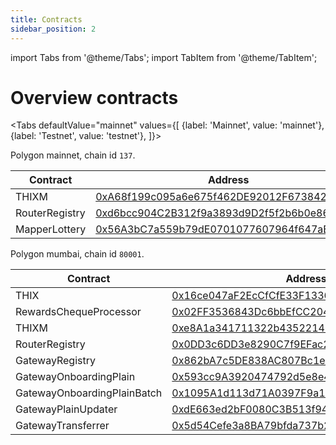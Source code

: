 ```yaml
---
title: Contracts
sidebar_position: 2
---
```

import Tabs from '@theme/Tabs';
import TabItem from '@theme/TabItem';

# Overview contracts

<Tabs
    defaultValue="mainnet"
    values={[
        {label: 'Mainnet', value: 'mainnet'},
        {label: 'Testnet', value: 'testnet'},
    ]}>
<TabItem value="mainnet">

Polygon mainnet, chain id `137`.

| Contract  | Address  | ABI |
|---|---|---|
| THIXM | [0xA68f199c095a6e675f462DE92012F673842C636f](https://polygonscan.com/token/0xa68f199c095a6e675f462de92012f673842c636f) | [ABI](/files/IThixM.json) |
| RouterRegistry | [0xd6bcc904C2B312f9a3893d9D2f5f2b6b0e86f9a1](https://polygonscan.com/address/0xd6bcc904C2B312f9a3893d9D2f5f2b6b0e86f9a1) | [ABI](/files/IRouterRegistry.json) |
| MapperLottery | [0x56A3bC7a559b79dE0701077607964f647aE3cbC0](https://polygonscan.com/address/0x56A3bC7a559b79dE0701077607964f647aE3cbC0) | |

</TabItem>
<TabItem value="testnet">

Polygon mumbai, chain id `80001`.

| Contract  | Address  | ABI |
|---|---|---|
| THIX | [0x16ce047aF2EcCfCfE33F13365e279B36a18F9436](https://mumbai.polygonscan.com/address/0x16ce047aF2EcCfCfE33F13365e279B36a18F9436) | [ABI](/files/IThix.json) |
| RewardsChequeProcessor | [0x02FF3536843Dc6bbEfCC204b317a2918E30C8970](https://mumbai.polygonscan.com/address/0x02FF3536843Dc6bbEfCC204b317a2918E30C8970) | [ABI](/files/IRewardsChequeProcessor.json) |
| THIXM | [0xe8A1a341711322b43522146573ad108140897728](https://mumbai.polygonscan.com/address/0xe8A1a341711322b43522146573ad108140897728)  | [ABI](/files/IThixM.json) |
| RouterRegistry | [0x0DD3c6DD3e8290C7f9EFac200FbA3861C4522c7a](https://mumbai.polygonscan.com/address/0x0DD3c6DD3e8290C7f9EFac200FbA3861C4522c7a) | [ABI](/files/IRouterRegistry.json) |
| GatewayRegistry | [0x862bA7c5DE838AC807Bc1e937f48153d427b8388](https://mumbai.polygonscan.com/address/0x862bA7c5DE838AC807Bc1e937f48153d427b8388) | [ABI](/files/IGatewayRegistry.json) |
| GatewayOnboardingPlain | [0x593cc9A3920474792d5e8e4933488Ba61FeA78fa](https://mumbai.polygonscan.com/address/0x593cc9A3920474792d5e8e4933488Ba61FeA78fa) | [ABI](/files/IGatewayOnboardingPlain.json) |
| GatewayOnboardingPlainBatch | [0x1095A1d113d71A0397F9a11eFBb8553B5424F06F](https://mumbai.polygonscan.com/address/0x1095A1d113d71A0397F9a11eFBb8553B5424F06F) | [ABI](/files/IGatewayOnboardingPlainBatch.json) |
| GatewayPlainUpdater | [0xdE663ed2bF0080C3B513f948FC2b4483D597E280](https://mumbai.polygonscan.com/address/0xdE663ed2bF0080C3B513f948FC2b4483D597E280) | [ABI](/files/IGatewayUpdaterPlain.json) |
| GatewayTransferrer | [0x5d54Cefe3a8BA79bfda737b2DA8981008120a86A](https://mumbai.polygonscan.com/address/0x5d54Cefe3a8BA79bfda737b2DA8981008120a86A) | [ABI](/files/IPlainGatewayTransferrer.json) |

</TabItem>
</Tabs>
